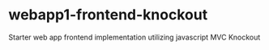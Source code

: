 webapp1-frontend-knockout
=========================

Starter web app frontend implementation utilizing javascript MVC Knockout
